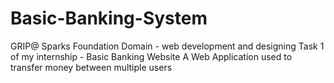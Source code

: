 # Basic-Banking-System

GRIP@ Sparks Foundation 
Domain - web development and designing
Task 1 of my internship - Basic Banking Website
A Web Application used to transfer money between multiple users

